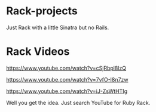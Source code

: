 Rack-projects
=============

Just Rack with a little Sinatra but no Rails.

# Rack Videos

https://www.youtube.com/watch?v=cSjRbpl8lzQ

https://www.youtube.com/watch?v=7vfO-I8n7zw

https://www.youtube.com/watch?v=iJ-ZsWtHTIg

Well you get the idea. Just search YouTube for Ruby Rack.
